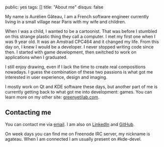 public: yes
tags: []
title: "About me"
disqus: false

My name is Aurélien Gâteau, I am a French software engineer currently living in
a small village near Paris with my wife and children.

When I was a child, I wanted to be a cartoonist. That was before I stumbled on
this strange plastic thing they call a computer. I met my first one when I was
9 year old. It was an Amstrad CPC464 and it changed my life. From this day on,
I knew I would be a developer. I never stopped writing code since then.  I
started with game development, then switched to work on applications when I
graduated.

I still enjoy drawing, even if I lack the time to create real compositions
nowadays. I guess the combination of these two passions is what got me
interested in user experience, design and imaging.

I mostly work on Qt and KDE software these days, but another part of me is
currently getting back to what got me into development: games. You can learn
more on my other site: [greenyetilab.com](http://greenyetilab.com).

## Contacting me
You can contact me via [email](mailto:mail@agateau.com). I am also on
[LinkedIn](http://www.linkedin.com/pub/4/585/4b) and
[GitHub](http://github.com/agateau).

On week days you can find me on Freenode IRC server, my nickname is
agateau. When I am connected I am usually present on #kde-devel.
